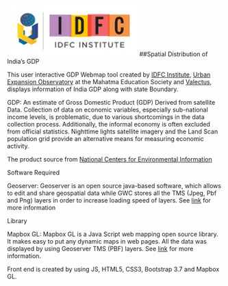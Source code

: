 ![capture](media/c681ae9ead743e139f607ab95a03a1a7.jpg)
##Spatial Distribution of India’s GDP

This user interactive GDP Webmap tool created by [IDFC Institute](<http://www.idfcinstitute.org/>), [Urban Expansion Observatory](https://uxo.mes.ac.in/) at the Mahatma Education Society and [Valectus](https://valectus.com/), displays information of India GDP along with state
Boundary.

GDP: An estimate of Gross Domestic Product (GDP) Derived from satellite Data.
Collection of data on economic variables, especially sub-national income levels,
is problematic, due to various shortcomings in the data collection process.
Additionally, the informal economy is often excluded from official statistics.
Nighttime lights satellite imagery and the Land Scan population grid provide an
alternative means for measuring economic activity.

The product source from [National Centers for Environmental Information](https://ngdc.noaa.gov/eog/dmsp/download_gdp.html)

Software Required

Geoserver: Geoserver is an open source java-based software, which allows to edit
and share geospatial data while GWC stores all the TMS (Jpeg, Pbf and Png)
layers in order to increase loading speed of layers. See [link](http://geoserver.org/) for more information

Library

Mapbox GL: Mapbox GL is a Java Script web mapping open source library. It makes
easy to put any dynamic maps in web pages. All the data was displayed by using
Geoserver TMS (PBF) layers. See [link](<https://www.mapbox.com/mapbox-gl-js>)
for more information.

Front end is created by using JS, HTML5, CSS3, Bootstrap 3.7 and Mapbox GL.
